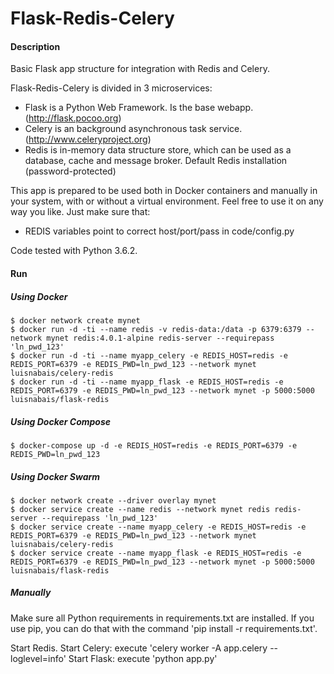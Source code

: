 # Flask-Redis-Celery

#### **Description**
Basic Flask app structure for integration with Redis and Celery.

Flask-Redis-Celery is divided in 3 microservices:
- Flask is a Python Web Framework. Is the base webapp. (http://flask.pocoo.org)
- Celery is an background asynchronous task service. (http://www.celeryproject.org)
- Redis is in-memory data structure store, which can be used as a database, cache and message broker. Default Redis installation (password-protected)

This app is prepared to be used both in Docker containers and manually in your system, with or without a virtual environment. Feel free to use it on any way you like.
Just make sure that:
- REDIS variables point to correct host/port/pass in code/config.py

Code tested with Python 3.6.2.


#### **Run**
##### Using Docker
```
$ docker network create mynet
$ docker run -d -ti --name redis -v redis-data:/data -p 6379:6379 --network mynet redis:4.0.1-alpine redis-server --requirepass 'ln_pwd_123'
$ docker run -d -ti --name myapp_celery -e REDIS_HOST=redis -e REDIS_PORT=6379 -e REDIS_PWD=ln_pwd_123 --network mynet luisnabais/celery-redis
$ docker run -d -ti --name myapp_flask -e REDIS_HOST=redis -e REDIS_PORT=6379 -e REDIS_PWD=ln_pwd_123 --network mynet -p 5000:5000 luisnabais/flask-redis
```

##### Using Docker Compose
```
$ docker-compose up -d -e REDIS_HOST=redis -e REDIS_PORT=6379 -e REDIS_PWD=ln_pwd_123
```

##### Using Docker Swarm
```
$ docker network create --driver overlay mynet
$ docker service create --name redis --network mynet redis redis-server --requirepass 'ln_pwd_123'
$ docker service create --name myapp_celery -e REDIS_HOST=redis -e REDIS_PORT=6379 -e REDIS_PWD=ln_pwd_123 --network mynet luisnabais/celery-redis
$ docker service create --name myapp_flask -e REDIS_HOST=redis -e REDIS_PORT=6379 -e REDIS_PWD=ln_pwd_123 --network mynet -p 5000:5000 luisnabais/flask-redis
```

##### Manually
Make sure all Python requirements in requirements.txt are installed.
If you use pip, you can do that with the command 'pip install -r requirements.txt'.

Start Redis.
Start Celery: execute 'celery worker -A app.celery --loglevel=info'
Start Flask: execute 'python app.py'
